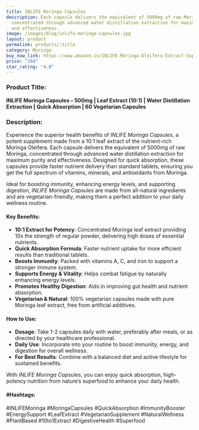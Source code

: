 ```yaml
---
title: INLIFE Moringa Capsules
description: Each capsule delivers the equivalent of 5000mg of raw Moringa,
  concentrated through advanced water distillation extraction for maximum purity
  and effectiveness.
image: /images/blog/inlife-moringa-capsules.jpg
layout: product
permalink: products/:title
category: Moringa
buy_now_link: https://www.amazon.in/INLIFE-Moringa-Oleifera-Extract-Supplement/dp/B07M9L79ZZ/ref=sr_1_24_sspa?crid=JPSHXC1IUKVG&tag=ayushmonk-21
price: "284"
star_rating: "4.0"
---
```

### Product Title:
**INLIFE Moringa Capsules – 500mg | Leaf Extract (10:1) | Water Distillation Extraction | Quick Absorption | 60 Vegetarian Capsules**

### Description:
Experience the superior health benefits of *INLIFE Moringa Capsules*, a potent supplement made from a 10:1 leaf extract of the nutrient-rich Moringa Oleifera. Each capsule delivers the equivalent of 5000mg of raw Moringa, concentrated through advanced water distillation extraction for maximum purity and effectiveness. Designed for quick absorption, these capsules provide faster nutrient delivery than standard tablets, ensuring you get the full spectrum of vitamins, minerals, and antioxidants from Moringa.

Ideal for boosting immunity, enhancing energy levels, and supporting digestion, *INLIFE Moringa Capsules* are made from all-natural ingredients and are vegetarian-friendly, making them a perfect addition to your daily wellness routine.

#### Key Benefits:
- **10:1 Extract for Potency**: Concentrated Moringa leaf extract providing 10x the strength of regular powder, delivering high doses of essential nutrients.
- **Quick Absorption Formula**: Faster nutrient uptake for more efficient results than traditional tablets.
- **Boosts Immunity**: Packed with vitamins A, C, and iron to support a stronger immune system.
- **Supports Energy & Vitality**: Helps combat fatigue by naturally enhancing energy levels.
- **Promotes Healthy Digestion**: Aids in improving gut health and nutrient absorption.
- **Vegetarian & Natural**: 100% vegetarian capsules made with pure Moringa leaf extract, free from artificial additives.

#### How to Use:
- **Dosage**: Take 1-2 capsules daily with water, preferably after meals, or as directed by your healthcare professional.
- **Daily Use**: Incorporate into your routine to boost immunity, energy, and digestion for overall wellness.
- **For Best Results**: Combine with a balanced diet and active lifestyle for sustained benefits.

With *INLIFE Moringa Capsules*, you can enjoy quick absorption, high-potency nutrition from nature’s superfood to enhance your daily health.

#### #Hashtags:
#INLIFEMoringa #MoringaCapsules #QuickAbsorption #ImmunityBooster #EnergySupport #LeafExtract #VegetarianSupplement #NaturalWellness #PlantBased #10to1Extract #DigestiveHealth #Superfood
